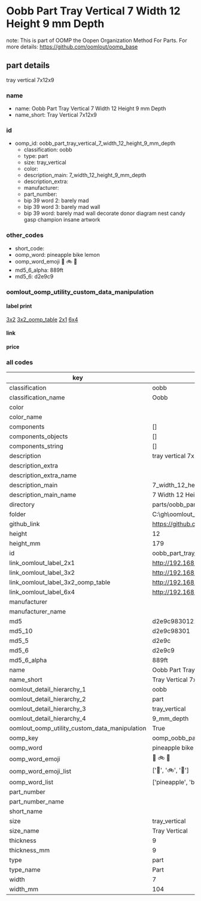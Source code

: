 # Oobb Part Tray Vertical 7 Width 12 Height 9 mm Depth  

note: This is part of OOMP the Oopen Organization Method For Parts. For more details: https://github.com/oomlout/oomp_base

##  part details
  



tray vertical 7x12x9



### name
* name: Oobb Part Tray Vertical 7 Width 12 Height 9 mm Depth
* name_short: Tray Vertical 7x12x9 
### id
* oomp_id: oobb_part_tray_vertical_7_width_12_height_9_mm_depth
  * classification: oobb
  * type: part
  * size: tray_vertical
  * color: 
  * description_main: 7_width_12_height_9_mm_depth
  * description_extra: 
  * manufacturer: 
  * part_number: 
  * bip 39 word 2: barely mad
  * bip 39 word 3: barely mad wall
  * bip 39 word: barely mad wall decorate donor diagram nest candy gasp champion insane artwork

### other_codes
* short_code: 
* oomp_word: pineapple bike lemon
* oomp_word_emoji :pineapple: :bike: :lemon:
* md5_6_alpha: 889ft
* md5_6: d2e9c9






### oomlout_oomp_utility_custom_data_manipulation
#### label print
[3x2](http://192.168.1.245:1112/?label=oomp%20889ft)
[3x2_oomp_table](http://192.168.1.108:1112/?label=oomp%20889ft)
[2x1](http://192.168.1.242:1112/?label=oomp%20889ft)
[6x4](http://192.168.1.55:1112/?label=oomp%20889ft)    

#### link

                              

#### price







### all codes 
| key | value |  
| --- | --- |  
| classification | oobb |  
| classification_name | Oobb |  
| color |  |  
| color_name |  |  
| components | [] |  
| components_objects | [] |  
| components_string | [] |  
| description | tray vertical 7x12x9 |  
| description_extra |  |  
| description_extra_name |  |  
| description_main | 7_width_12_height_9_mm_depth |  
| description_main_name | 7 Width 12 Height 9 mm Depth |  
| directory | parts/oobb_part_tray_vertical_7_width_12_height_9_mm_depth |  
| folder | C:\gh\oomlout_oobb_version_4_generated_parts\parts\oobb_part_tray_vertical_7_width_12_height_9_mm_depth |  
| github_link | https://github.com/oomlout/oomlout_oomp_part_src/tree/main/parts/oobb_part_tray_vertical_7_width_12_height_9_mm_depth |  
| height | 12 |  
| height_mm | 179 |  
| id | oobb_part_tray_vertical_7_width_12_height_9_mm_depth |  
| link_oomlout_label_2x1 | http://192.168.1.242:1112/?label=oomp%20889ft |  
| link_oomlout_label_3x2 | http://192.168.1.245:1112/?label=oomp%20889ft |  
| link_oomlout_label_3x2_oomp_table | http://192.168.1.108:1112/?label=oomp%20889ft |  
| link_oomlout_label_6x4 | http://192.168.1.55:1112/?label=oomp%20889ft |  
| manufacturer |  |  
| manufacturer_name |  |  
| md5 | d2e9c98301215290f3a0a391ed616894 |  
| md5_10 | d2e9c98301 |  
| md5_5 | d2e9c |  
| md5_6 | d2e9c9 |  
| md5_6_alpha | 889ft |  
| name | Oobb Part Tray Vertical 7 Width 12 Height 9 mm Depth |  
| name_short | Tray Vertical 7x12x9  |  
| oomlout_detail_hierarchy_1 | oobb |  
| oomlout_detail_hierarchy_2 | part |  
| oomlout_detail_hierarchy_3 | tray_vertical |  
| oomlout_detail_hierarchy_4 | 9_mm_depth |  
| oomlout_oomp_utility_custom_data_manipulation | True |  
| oomp_key | oomp_oobb_part_tray_vertical_7_width_12_height_9_mm_depth |  
| oomp_word | pineapple bike lemon |  
| oomp_word_emoji | :pineapple: :bike: :lemon: |  
| oomp_word_emoji_list | [':pineapple:', ':bike:', ':lemon:'] |  
| oomp_word_list | ['pineapple', 'bike', 'lemon'] |  
| part_number |  |  
| part_number_name |  |  
| short_name |  |  
| size | tray_vertical |  
| size_name | Tray Vertical |  
| thickness | 9 |  
| thickness_mm | 9 |  
| type | part |  
| type_name | Part |  
| width | 7 |  
| width_mm | 104 |  
